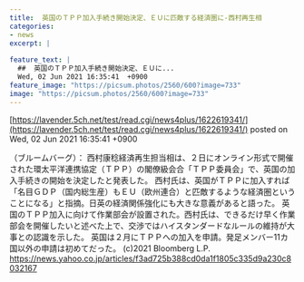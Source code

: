 ```yaml
---
title:  英国のＴＰＰ加入手続き開始決定、ＥＵに匹敵する経済圏に-西村再生相    
categories:
- news
excerpt: |
  
feature_text: |
  ##  英国のＴＰＰ加入手続き開始決定、ＥＵに...
  Wed, 02 Jun 2021 16:35:41  +0900
feature_image: "https://picsum.photos/2560/600?image=733"
image: "https://picsum.photos/2560/600?image=733"
---
```


[https://lavender.5ch.net/test/read.cgi/news4plus/1622619341/](https://lavender.5ch.net/test/read.cgi/news4plus/1622619341/)
posted on Wed, 02 Jun 2021 16:35:41  +0900

<!--more-->

（ブルームバーグ）： 西村康稔経済再生担当相は、２日にオンライン形式で開催された環太平洋連携協定（ＴＰＰ）の閣僚級会合「ＴＰＰ委員会」で、英国の加入手続きの開始を決定したと発表した。 西村氏は、英国がＴＰＰに加入すれば「名目ＧＤＰ（国内総生産）もＥＵ（欧州連合）と匹敵するような経済圏ということになる」と指摘。日英の経済関係強化にも大きな意義があると語った。 英国のＴＰＰ加入に向けて作業部会が設置された。西村氏は、できるだけ早く作業部会を開催したいと述べた上で、交渉ではハイスタンダードなルールの維持が大事との認識を示した。 英国は２月にＴＰＰへの加入を申請。発足メンバー11カ国以外の申請は初めてだった。 (c)2021 Bloomberg L.P. https://news.yahoo.co.jp/articles/f3ad725b388cd0da1f1805c335d9a230c8032167
